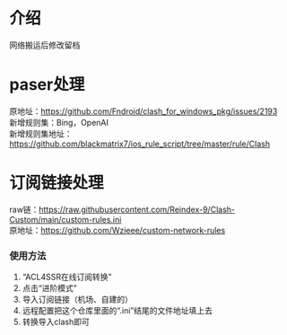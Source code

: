 # 介绍
网络搬运后修改留档  
# paser处理  
原地址：https://github.com/Fndroid/clash_for_windows_pkg/issues/2193  
新增规则集：Bing，OpenAI  
新增规则集地址：https://github.com/blackmatrix7/ios_rule_script/tree/master/rule/Clash
# 订阅链接处理  
raw链：https://raw.githubusercontent.com/Reindex-9/Clash-Custom/main/custom-rules.ini  
原地址：https://github.com/Wzieee/custom-network-rules  
### 使用方法
1. “ACL4SSR在线订阅转换”
2. 点击“进阶模式”
3. 导入订阅链接（机场、自建的）
4. 远程配置把这个仓库里面的“.ini”结尾的文件地址填上去
5. 转换导入clash即可
